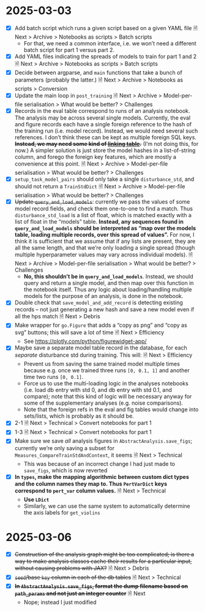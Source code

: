 
# 2025-03-03

- [x] Add batch script which runs a given script based on a given YAML file  🗎 Next > Archive > Notebooks as scripts > Batch scripts
	- For that, we need a common interface, i.e. we won’t need a different batch script for part 1 versus part 2.
- [x] Add YAML files indicating the spreads of models to train for part 1 and 2 🗎 Next > Archive > Notebooks as scripts > Batch scripts
- [x] Decide between argparse, and `main` functions that take a bunch of parameters (probably the latter.) 🗎 Next > Archive > Notebooks as scripts > Conversion
- [x] Update the main loop in `post_training` 🗎 Next > Archive > Model-per-file serialisation > What would be better? > Challenges
- [x] Records in the eval table correspond to runs of an analysis notebook. The analysis may be across several single models. Currently, the eval and figure records each have a single foreign reference to the hash of the training run (i.e. model record). Instead, we would need several such references. I don’t think these can be kept as multiple foreign SQL keys. ~~**Instead, we may need some kind of [linking table](https://stackoverflow.com/a/20572207).**~~ (I’m not doing this, for now.) A simpler solution is just store the model hashes in a list-of-string column, and forego the foreign key features, which are mostly a convenience at this point. 🗎 Next > Archive > Model-per-file serialisation > What would be better? > Challenges
- [x] `setup_task_model_pairs` should only take a single `disturbance_std`, and should not return a `TrainStdDict` 🗎 Next > Archive > Model-per-file serialisation > What would be better? > Challenges
- [x] ~~Update `query_and_load_models`~~: currently we pass the values of some model record fields, and check them one-to-one to find a match. Thus `disturbance_std_load` is a list of float, which is matched exactly with a list of float in the “models” table. **Instead, any sequences found in `query_and_load_models` should be interpreted as “map over the models table, loading multiple records, over this spread of values”.** For now, I think it is sufficient that we assume that if any lists are present, they are all the same length, and that we’re only loading a single spread (though multiple hyperparameter values may vary across individual models).  🗎 Next > Archive > Model-per-file serialisation > What would be better? > Challenges
	- **No, this shouldn’t be in `query_and_load_models`**. Instead, we should query and return a single model, and then map over this function in the notebook itself. Thus any logic about loading/handling multiple models for the purpose of an analysis, is done in the notebook.
- [x] Double check that `save_model_and_add_record` is detecting existing records – not just generating a new hash and save a new model even if all the hps match 🗎 Next > Debris
- [x] Make wrapper for `go.Figure` that adds a “copy as png” and “copy as svg” buttons; this will save a lot of time 🗎 Next > Efficiency
	- See https://plotly.com/python/figurewidget-app/
- [x] Maybe save a separate model table record in the database, for each *separate* disturbance std during training. This will: 🗎 Next > Efficiency
	- Prevent us from saving the same trained model multiple times because e.g. once we trained three runs `[0, 0.1, 1]` and another time two runs `[0, 0.1]`.
	- Force us to use the multi-loading logic in the analyses notebooks (i.e. load db entry with std 0, and db entry with std 0.1, and compare); note that this kind of logic will be necessary anyway for some of the supplementary analyses (e.g. noise comparisons).
	- Note that the foreign refs in the eval and fig tables would change into sets/lists, which is probably as it should be.
- [x] 2-1 🗎 Next > Technical > Convert notebooks for part 1
- [x] 1-3 🗎 Next > Technical > Convert notebooks for part 1
- [x] Make sure we save *all* analysis figures in `AbstractAnalysis.save_figs`; currently we’re only saving a subset for `Measures_CompareTrainStdAndContext`, it seems 🗎 Next > Technical
	- This was because of an incorrect change I had just made to `save_figs`, which is now reverted
- [x] **In `types`, make the mapping algorithmic between custom dict types and the column names they map to. Thus `PertVarDict` keys correspond to `pert_var` column values.** 🗎 Next > Technical
	- **Use `LDict`**
	- Similarly, we can use the same system to automatically determine the axis labels for `get_violins`

# 2025-03-06

- [x] ~~Construction of the analysis graph might be too complicated; is there a way to make analysis classes cache their results for a particular input, without causing problems with JAX?~~ 🗎 Next > Debris
- [x] ~~`seed`/base `key` column in each of the db tables~~ 🗎 Next > Technical
- [x] ~~**In `AbstractAnalysis.save_figs`, format the dump filename based on `path_params` and not just an integer counter**~~ 🗎 Next
	- Nope; instead I just modified

